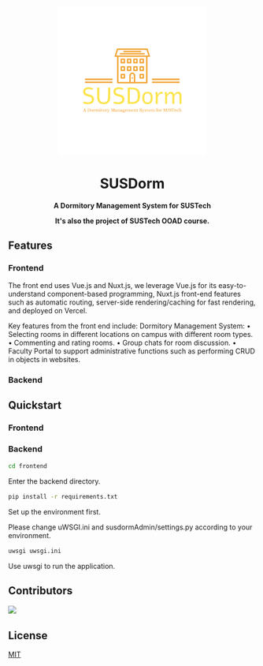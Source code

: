 <div align=center>

<img src="public/logo-color.png" width=300 alt="logo"/>

# SUSDorm

**A Dormitory Management System for SUSTech**

**It's also the project of SUSTech OOAD course.**

</div>

## Features

### Frontend
The front end uses Vue.js and Nuxt.js, we leverage Vue.js for its easy-to-understand component-based programming, Nuxt.js front-end features such as automatic routing, server-side rendering/caching for fast rendering, and deployed on Vercel.

Key features from the front end include:
Dormitory Management System:
• Selecting rooms in different locations on campus with different room types.
• Commenting and rating rooms.
• Group chats for room discussion.
• Faculty Portal to support administrative functions such as performing CRUD in objects in websites.

### Backend


## Quickstart

### Frontend


### Backend

```bash
cd frontend
```
Enter the backend directory.

```bash
pip install -r requirements.txt
```
Set up the environment first.

Please change uWSGI.ini and susdormAdmin/settings.py according to your environment.

```bash
uwsgi uwsgi.ini
```
Use uwsgi to run the application.

## Contributors

<a href="https://github.com/XavierYuhanLiu/OOAD-Project-SUSDorm/graphs/contributors">
  <img src="https://contrib.rocks/image?repo=XavierYuhanLiu/OOAD-Project-SUSDorm" />
</a>

## License

[MIT](LICENSE)
